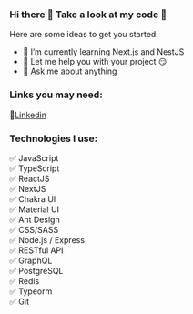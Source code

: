 ### Hi there 👋 Take a look at my code :mag_right:

Here are some ideas to get you started:

- 🌱 I’m currently learning Next.js and NestJS
- :wrench: Let me help you with your project :smirk:
- 💬 Ask me about anything

### Links you may need:
:link:<a href="https://www.linkedin.com/in/michal-warchol/" target="_blank">Linkedin</a></br>

### Technologies I use:

:white_check_mark: JavaScript</br>
:white_check_mark: TypeScript</br>
:white_check_mark: ReactJS</br>
:white_check_mark: NextJS</br>
:white_check_mark: Chakra UI</br>
:white_check_mark: Material UI</br>
:white_check_mark: Ant Design</br>
:white_check_mark: CSS/SASS</br>
:white_check_mark: Node.js / Express</br>
:white_check_mark: RESTful API</br>
:white_check_mark: GraphQL</br>
:white_check_mark: PostgreSQL</br>
:white_check_mark: Redis</br>
:white_check_mark: Typeorm</br>
:white_check_mark: Git</br>
